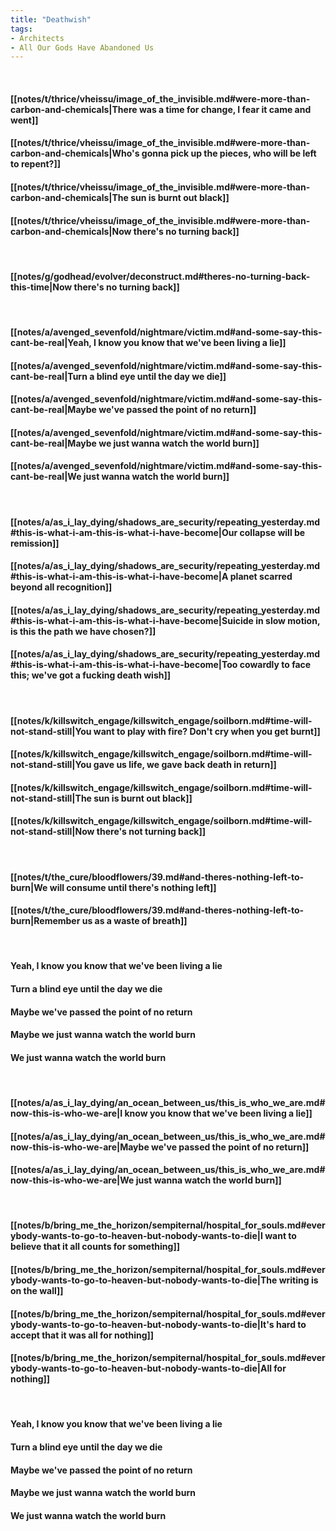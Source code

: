 ```yaml
---
title: "Deathwish"
tags:
- Architects
- All Our Gods Have Abandoned Us
---
```

&nbsp;
#### [[notes/t/thrice/vheissu/image_of_the_invisible.md#were-more-than-carbon-and-chemicals|There was a time for change, I fear it came and went]]
#### [[notes/t/thrice/vheissu/image_of_the_invisible.md#were-more-than-carbon-and-chemicals|Who's gonna pick up the pieces, who will be left to repent?]]
#### [[notes/t/thrice/vheissu/image_of_the_invisible.md#were-more-than-carbon-and-chemicals|The sun is burnt out black]]
#### [[notes/t/thrice/vheissu/image_of_the_invisible.md#were-more-than-carbon-and-chemicals|Now there's no turning back]]
&nbsp;
#### [[notes/g/godhead/evolver/deconstruct.md#theres-no-turning-back-this-time|Now there's no turning back]]
&nbsp;
#### [[notes/a/avenged_sevenfold/nightmare/victim.md#and-some-say-this-cant-be-real|Yeah, I know you know that we've been living a lie]]
#### [[notes/a/avenged_sevenfold/nightmare/victim.md#and-some-say-this-cant-be-real|Turn a blind eye until the day we die]]
#### [[notes/a/avenged_sevenfold/nightmare/victim.md#and-some-say-this-cant-be-real|Maybe we've passed the point of no return]]
#### [[notes/a/avenged_sevenfold/nightmare/victim.md#and-some-say-this-cant-be-real|Maybe we just wanna watch the world burn]]
#### [[notes/a/avenged_sevenfold/nightmare/victim.md#and-some-say-this-cant-be-real|We just wanna watch the world burn]]
&nbsp;
#### [[notes/a/as_i_lay_dying/shadows_are_security/repeating_yesterday.md#this-is-what-i-am-this-is-what-i-have-become|Our collapse will be remission]]
#### [[notes/a/as_i_lay_dying/shadows_are_security/repeating_yesterday.md#this-is-what-i-am-this-is-what-i-have-become|A planet scarred beyond all recognition]]
#### [[notes/a/as_i_lay_dying/shadows_are_security/repeating_yesterday.md#this-is-what-i-am-this-is-what-i-have-become|Suicide in slow motion, is this the path we have chosen?]]
#### [[notes/a/as_i_lay_dying/shadows_are_security/repeating_yesterday.md#this-is-what-i-am-this-is-what-i-have-become|Too cowardly to face this; we've got a fucking death wish]]
&nbsp;
#### [[notes/k/killswitch_engage/killswitch_engage/soilborn.md#time-will-not-stand-still|You want to play with fire? Don't cry when you get burnt]]
#### [[notes/k/killswitch_engage/killswitch_engage/soilborn.md#time-will-not-stand-still|You gave us life, we gave back death in return]]
#### [[notes/k/killswitch_engage/killswitch_engage/soilborn.md#time-will-not-stand-still|The sun is burnt out black]]
#### [[notes/k/killswitch_engage/killswitch_engage/soilborn.md#time-will-not-stand-still|Now there's not turning back]]
&nbsp;
#### [[notes/t/the_cure/bloodflowers/39.md#and-theres-nothing-left-to-burn|We will consume until there's nothing left]]
#### [[notes/t/the_cure/bloodflowers/39.md#and-theres-nothing-left-to-burn|Remember us as a waste of breath]]
&nbsp;
#### Yeah, I know you know that we've been living a lie
#### Turn a blind eye until the day we die
#### Maybe we've passed the point of no return
#### Maybe we just wanna watch the world burn
#### We just wanna watch the world burn
&nbsp;
#### [[notes/a/as_i_lay_dying/an_ocean_between_us/this_is_who_we_are.md#now-this-is-who-we-are|I know you know that we've been living a lie]]
#### [[notes/a/as_i_lay_dying/an_ocean_between_us/this_is_who_we_are.md#now-this-is-who-we-are|Maybe we've passed the point of no return]]
#### [[notes/a/as_i_lay_dying/an_ocean_between_us/this_is_who_we_are.md#now-this-is-who-we-are|We just wanna watch the world burn]]
&nbsp;
#### [[notes/b/bring_me_the_horizon/sempiternal/hospital_for_souls.md#everybody-wants-to-go-to-heaven-but-nobody-wants-to-die|I want to believe that it all counts for something]]
#### [[notes/b/bring_me_the_horizon/sempiternal/hospital_for_souls.md#everybody-wants-to-go-to-heaven-but-nobody-wants-to-die|The writing is on the wall]]
#### [[notes/b/bring_me_the_horizon/sempiternal/hospital_for_souls.md#everybody-wants-to-go-to-heaven-but-nobody-wants-to-die|It's hard to accept that it was all for nothing]]
#### [[notes/b/bring_me_the_horizon/sempiternal/hospital_for_souls.md#everybody-wants-to-go-to-heaven-but-nobody-wants-to-die|All for nothing]]
&nbsp;
#### Yeah, I know you know that we've been living a lie
#### Turn a blind eye until the day we die
#### Maybe we've passed the point of no return
#### Maybe we just wanna watch the world burn
#### We just wanna watch the world burn
